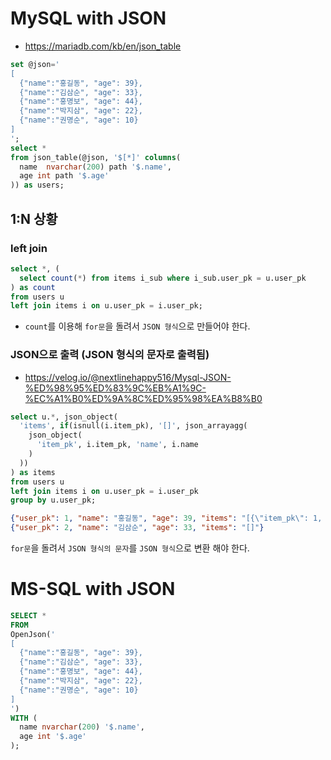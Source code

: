 # MySQL with JSON
* https://mariadb.com/kb/en/json_table
```sql
set @json='
[
  {"name":"홍길동", "age": 39},
  {"name":"김삼순", "age": 33},
  {"name":"홍명보", "age": 44},
  {"name":"박지삼", "age": 22},
  {"name":"권명순", "age": 10}
]
';
select *
from json_table(@json, '$[*]' columns(
  name  nvarchar(200) path '$.name',
  age int path '$.age'
)) as users;
```

## 1:N 상황
### left join
```sql
select *, (
  select count(*) from items i_sub where i_sub.user_pk = u.user_pk
) as count
from users u
left join items i on u.user_pk = i.user_pk;
```
* `count`를 이용해 `for문`을 돌려서 `JSON 형식`으로 만들어야 한다.

### JSON으로 출력 (JSON 형식의 문자로 출력됨)
* https://velog.io/@nextlinehappy516/Mysql-JSON-%ED%98%95%ED%83%9C%EB%A1%9C-%EC%A1%B0%ED%9A%8C%ED%95%98%EA%B8%B0
```sql
select u.*, json_object(
  'items', if(isnull(i.item_pk), '[]', json_arrayagg(
    json_object(
      'item_pk', i.item_pk, 'name', i.name
    )
  ))
) as items
from users u
left join items i on u.user_pk = i.user_pk
group by u.user_pk;
```
```json
{"user_pk": 1, "name": "홍길동", "age": 39, "items": "[{\"item_pk\": 1, \"name\": \"사과\"},{\"item_pk\": 2, \"name\": \"딸기\"}]"}
{"user_pk": 2, "name": "김삼순", "age": 33, "items": "[]"}
```
`for문`을 돌려서 `JSON 형식의 문자`를 `JSON 형식`으로 변환 해야 한다.

# MS-SQL with JSON
```sql
SELECT *
FROM
OpenJson('
[
  {"name":"홍길동", "age": 39},
  {"name":"김삼순", "age": 33},
  {"name":"홍명보", "age": 44},
  {"name":"박지삼", "age": 22},
  {"name":"권명순", "age": 10}
]
')
WITH (
  name nvarchar(200) '$.name',
  age int '$.age'
);
```
